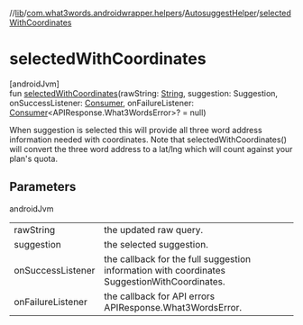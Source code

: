 //[lib](../../../index.md)/[com.what3words.androidwrapper.helpers](../index.md)/[AutosuggestHelper](index.md)/[selectedWithCoordinates](selected-with-coordinates.md)

# selectedWithCoordinates

[androidJvm]\
fun [selectedWithCoordinates](selected-with-coordinates.md)(rawString: [String](https://kotlinlang.org/api/latest/jvm/stdlib/kotlin/-string/index.html), suggestion: Suggestion, onSuccessListener: [Consumer](https://developer.android.com/reference/kotlin/androidx/core/util/Consumer.html)<SuggestionWithCoordinates>, onFailureListener: [Consumer](https://developer.android.com/reference/kotlin/androidx/core/util/Consumer.html)<APIResponse.What3WordsError>? = null)

When suggestion is selected this will provide all three word address information needed with coordinates. Note that selectedWithCoordinates() will convert the three word address to a lat/lng which will count against your plan's quota.

## Parameters

androidJvm

| | |
|---|---|
| rawString | the updated raw query. |
| suggestion | the selected suggestion. |
| onSuccessListener | the callback for the full suggestion information with coordinates SuggestionWithCoordinates. |
| onFailureListener | the callback for API errors APIResponse.What3WordsError. |
